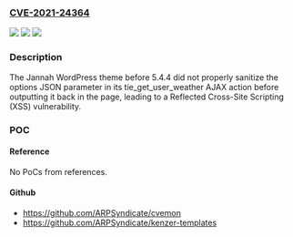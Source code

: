 ### [CVE-2021-24364](https://cve.mitre.org/cgi-bin/cvename.cgi?name=CVE-2021-24364)
![](https://img.shields.io/static/v1?label=Product&message=Jannah&color=blue)
![](https://img.shields.io/static/v1?label=Version&message=5.4.4%3C%205.4.4%20&color=brighgreen)
![](https://img.shields.io/static/v1?label=Vulnerability&message=CWE-79%20Cross-site%20Scripting%20(XSS)&color=brighgreen)

### Description

The Jannah WordPress theme before 5.4.4 did not properly sanitize the options JSON parameter in its tie_get_user_weather AJAX action before outputting it back in the page, leading to a Reflected Cross-Site Scripting (XSS) vulnerability.

### POC

#### Reference
No PoCs from references.

#### Github
- https://github.com/ARPSyndicate/cvemon
- https://github.com/ARPSyndicate/kenzer-templates


